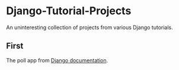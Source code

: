 # Django-Tutorial-Projects

An uninteresting collection of projects from various Django tutorials.


## First
The poll app from [Django documentation](https://docs.djangoproject.com/en/1.9/intro/tutorial01/).